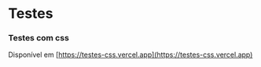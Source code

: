 # Testes
### Testes com css
Disponível em [https://testes-css.vercel.app](https://testes-css.vercel.app)

